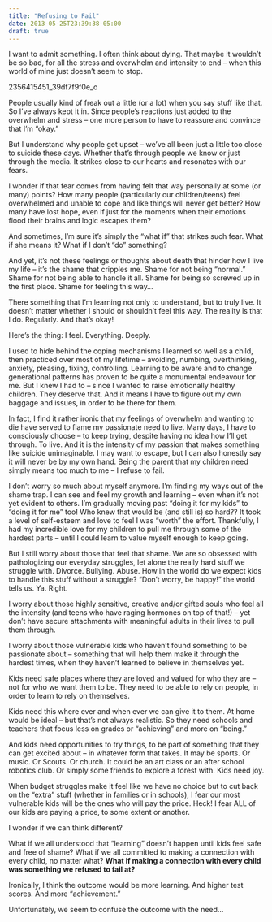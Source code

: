 ```yaml
---
title: "Refusing to Fail"
date: 2013-05-25T23:39:38-05:00
draft: true
---
```


I want to admit something. I often think about dying. That maybe it wouldn’t be so bad, for all the stress and overwhelm and intensity to end – when this world of mine just doesn’t seem to stop.

2356415451_39df7f9f0e_o

People usually kind of freak out a little (or a lot) when you say stuff like that. So I’ve always kept it in. Since people’s reactions just added to the overwhelm and stress – one more person to have to reassure and convince that I’m “okay.”

But I understand why people get upset – we’ve all been just a little too close to suicide these days. Whether that’s through people we know or just through the media. It strikes close to our hearts and resonates with our fears.

I wonder if that fear comes from having felt that way personally at some (or many) points? How many people (particularly our children/teens) feel overwhelmed and unable to cope and like things will never get better? How many have lost hope, even if just for the moments when their emotions flood their brains and logic escapes them?

And sometimes, I’m sure it’s simply the “what if” that strikes such fear. What if she means it? What if I don’t “do” something?

And yet, it’s not these feelings or thoughts about death that hinder how I live my life – it’s the shame that cripples me. Shame for not being “normal.” Shame for not being able to handle it all. Shame for being so screwed up in the first place. Shame for feeling this way…

There something that I’m learning not only to understand, but to truly live. It doesn’t matter whether I should or shouldn’t feel this way. The reality is that I do. Regularly. And that’s okay!

Here’s the thing: I feel. Everything. Deeply.

I used to hide behind the coping mechanisms I learned so well as a child, then practiced over most of my lifetime – avoiding, numbing, overthinking, anxiety, pleasing, fixing, controlling. Learning to be aware and to change generational patterns has proven to be quite a monumental endeavour for me. But I knew I had to – since I wanted to raise emotionally healthy children. They deserve that. And it means I have to figure out my own baggage and issues, in order to be there for them.

In fact, I find it rather ironic that my feelings of overwhelm and wanting to die have served to flame my passionate need to live. Many days, I have to consciously choose – to keep trying, despite having no idea how I’ll get through. To live. And it is the intensity of my passion that makes something like suicide unimaginable. I may want to escape, but I can also honestly say it will never be by my own hand. Being the parent that my children need simply means too much to me – I refuse to fail.

I don’t worry so much about myself anymore. I’m finding my ways out of the shame trap. I can see and feel my growth and learning – even when it’s not yet evident to others. I’m gradually moving past “doing it for my kids” to “doing it for me” too! Who knew that would be (and still is) so hard?? It took a level of self-esteem and love to feel I was “worth” the effort. Thankfully, I had my incredible love for my children to pull me through some of the hardest parts – until I could learn to value myself enough to keep going.

But I still worry about those that feel that shame. We are so obsessed with pathologizing our everyday struggles, let alone the really hard stuff we struggle with. Divorce. Bullying. Abuse. How in the world do we expect kids to handle this stuff without a struggle? “Don’t worry, be happy!” the world tells us. Ya. Right.

I worry about those highly sensitive, creative and/or gifted souls who feel all the intensity (and teens who have raging hormones on top of that!) – yet don’t have secure attachments with meaningful adults in their lives to pull them through.

I worry about those vulnerable kids who haven’t found something to be passionate about – something that will help them make it through the hardest times, when they haven’t learned to believe in themselves yet.

Kids need safe places where they are loved and valued for who they are – not for who we want them to be. They need to be able to rely on people, in order to learn to rely on themselves.

Kids need this where ever and when ever we can give it to them. At home would be ideal – but that’s not always realistic. So they need schools and teachers that focus less on grades or “achieving” and more on “being.”

And kids need opportunities to try things, to be part of something that they can get excited about – in whatever form that takes. It may be sports. Or music. Or Scouts. Or church. It could be an art class or an after school robotics club. Or simply some friends to explore a forest with. Kids need joy.

When budget struggles make it feel like we have no choice but to cut back on the “extra” stuff (whether in families or in schools), I fear our most vulnerable kids will be the ones who will pay the price. Heck! I fear ALL of our kids are paying a price, to some extent or another.

I wonder if we can think different?

What if we all understood that “learning” doesn’t happen until kids feel safe and free of shame? What if we all committed to making a connection with every child, no matter what? **What if making a connection with every child was something we refused to fail at?**

Ironically, I think the outcome would be more learning. And higher test scores. And more “achievement.”

Unfortunately, we seem to confuse the outcome with the need…